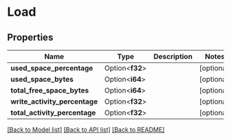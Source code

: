 # Load

## Properties

Name | Type | Description | Notes
------------ | ------------- | ------------- | -------------
**used_space_percentage** | Option<**f32**> |  | [optional]
**used_space_bytes** | Option<**i64**> |  | [optional]
**total_free_space_bytes** | Option<**i64**> |  | [optional]
**write_activity_percentage** | Option<**f32**> |  | [optional]
**total_activity_percentage** | Option<**f32**> |  | [optional]

[[Back to Model list]](../README.md#documentation-for-models) [[Back to API list]](../README.md#documentation-for-api-endpoints) [[Back to README]](../README.md)


